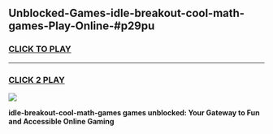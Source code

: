 
## Unblocked-Games-idle-breakout-cool-math-games-Play-Online-#p29pu
<h3>
<a href="https://premium.freeplayer.one?title=idle-breakout-cool-math-games&ref=27F">CLICK TO PLAY</a></h3>
<hr>

<h3>
<a href="https://premium.freeplayer.one?title=idle-breakout-cool-math-games&ref=27F">CLICK 2 PLAY</a>
  
</h3>

<a href="https://premium.freeplayer.one?title=idle-breakout-cool-math-games&ref=27F"><img src="https://clearcache.store/games.png"></a>


**idle-breakout-cool-math-games games unblocked: Your Gateway to Fun and Accessible Online Gaming**
